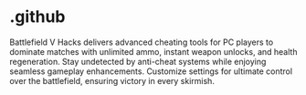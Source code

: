 # .github
Battlefield V Hacks delivers advanced cheating tools for PC players to dominate matches with unlimited ammo, instant weapon unlocks, and health regeneration. Stay undetected by anti-cheat systems while enjoying seamless gameplay enhancements. Customize settings for ultimate control over the battlefield, ensuring victory in every skirmish.
